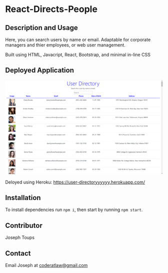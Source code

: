 # React-Directs-People

## Description and Usage
Here, you can search users by name or email. Adaptable for corporate managers and thier employees, or web user management. 

Built using HTML, Javacript, React, Bootstrap, and minimal in-line CSS

## Deployed Application
![alt text](https://github.com/j-toups/React-DIrects-People/blob/main/public/Capture.PNG)

Deloyed using Heroku: https://user-directoryyyyyy.herokuapp.com/

## Installation 
To install dependencies run `npm i`, then start by running `npm start`. 

## Contributor 
Joseph Toups

## Contact
Email Joseph at coderatlaw@gmail.com
